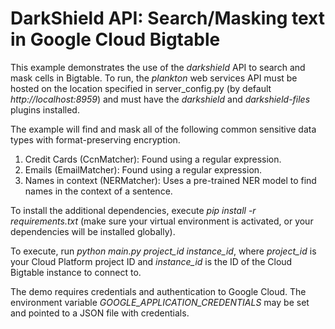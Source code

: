 # DarkShield API: Search/Masking text in Google Cloud Bigtable

This example demonstrates the use of the *darkshield* API to search and 
mask cells in Bigtable. To run, the *plankton* web services API must be hosted on 
the location specified in server_config.py (by default *http://localhost:8959*) and must have the *darkshield* and *darkshield-files* 
plugins installed.

The example will find and mask all of the following common sensitive data types with format-preserving encryption.

1.  Credit Cards (CcnMatcher): Found using a regular expression.
2.  Emails (EmailMatcher): Found using a regular expression.
3.  Names in context (NERMatcher): Uses a pre-trained NER model to find names in the context of a sentence.

To install the additional dependencies, execute *pip install -r requirements.txt* 
(make sure your virtual environment is activated, or your dependencies will 
be installed globally).

To execute, run *python main.py project_id instance_id*, where *project_id* is
your Cloud Platform project ID and *instance_id* is the ID of the Cloud Bigtable instance to connect to.

The demo requires credentials and authentication to Google Cloud. The environment variable
*GOOGLE_APPLICATION_CREDENTIALS* may be set and pointed to a JSON file with credentials.
